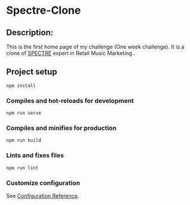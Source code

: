 # Spectre-Clone

## Description:
This is the first home page of my challenge (One week challenge). It is a clone of [SPECTRE](http://spectre-agency.com/) expert in Retail Music Marketing..

## Project setup
```
npm install
```

### Compiles and hot-reloads for development
```
npm run serve
```

### Compiles and minifies for production
```
npm run build
```

### Lints and fixes files
```
npm run lint
```

### Customize configuration
See [Configuration Reference](https://cli.vuejs.org/config/).
